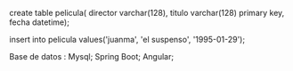 create table pelicula(
director varchar(128),
titulo varchar(128) primary key,
fecha datetime);

insert into pelicula values('juanma', 'el suspenso', '1995-01-29');

Base de datos : Mysql;
Spring Boot;
Angular;
